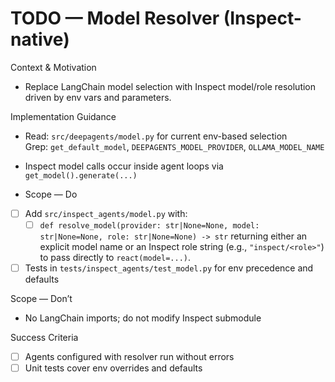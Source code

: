 # TODO — Model Resolver (Inspect-native)

Context & Motivation
- Replace LangChain model selection with Inspect model/role resolution driven by env vars and parameters.

Implementation Guidance
- Read: `src/deepagents/model.py` for current env-based selection  
  Grep: `get_default_model`, `DEEPAGENTS_MODEL_PROVIDER`, `OLLAMA_MODEL_NAME`
- Inspect model calls occur inside agent loops via `get_model().generate(...)`

- Scope — Do
- [ ] Add `src/inspect_agents/model.py` with:
  - [ ] `def resolve_model(provider: str|None=None, model: str|None=None, role: str|None=None) -> str` returning either an explicit model name or an Inspect role string (e.g., `"inspect/<role>"`) to pass directly to `react(model=...)`.
- [ ] Tests in `tests/inspect_agents/test_model.py` for env precedence and defaults

Scope — Don’t
- No LangChain imports; do not modify Inspect submodule

Success Criteria
- [ ] Agents configured with resolver run without errors
- [ ] Unit tests cover env overrides and defaults
